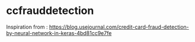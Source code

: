 # ccfrauddetection
Inspiration from :
https://blog.usejournal.com/credit-card-fraud-detection-by-neural-network-in-keras-4bd81cc9e7fe

